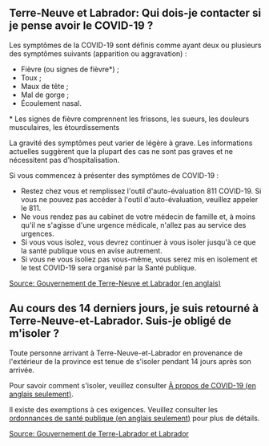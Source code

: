 ## Terre-Neuve et Labrador: Qui dois-je contacter si je pense avoir le COVID-19 ?

Les symptômes de la COVID-19 sont définis comme ayant deux ou plusieurs des symptômes suivants (apparition ou aggravation) :

- Fièvre (ou signes de fièvre\*) ;
- Toux ;
- Maux de tête ;
- Mal de gorge ;
- Écoulement nasal.

\* Les signes de fièvre comprennent les frissons, les sueurs, les douleurs musculaires, les étourdissements

La gravité des symptômes peut varier de légère à grave. Les informations actuelles suggèrent que la plupart des cas ne sont pas graves et ne nécessitent pas d'hospitalisation.

Si vous commencez à présenter des symptômes de COVID-19 :

- Restez chez vous et remplissez l'outil d'auto-évaluation 811 COVID-19. Si vous ne pouvez pas accéder à l'outil d'auto-évaluation, veuillez appeler le 811.
- Ne vous rendez pas au cabinet de votre médecin de famille et, à moins qu'il ne s'agisse d'une urgence médicale, n'allez pas au service des urgences.
- Si vous vous isolez, vous devrez continuer à vous isoler jusqu'à ce que la santé publique vous en avise autrement.
- Si vous ne vous isoliez pas vous-même, vous serez mis en isolement et le test COVID-19 sera organisé par la Santé publique.

[Source: Gouvernement de Terre-Neuve et Labrador (en anglais)](https://www.gov.nl.ca/covid-19/about-covid-19/)

## Au cours des 14 derniers jours, je suis retourné à Terre-Neuve-et-Labrador. Suis-je obligé de m'isoler ?

Toute personne arrivant à Terre-Neuve-et-Labrador en provenance de l'extérieur de la province est tenue de s'isoler pendant 14 jours après son arrivée.

Pour savoir comment s'isoler, veuillez consulter [À propos de COVID-19 (en anglais seulement)](https://www.gov.nl.ca/covid-19/about-covid-19/).

Il existe des exemptions à ces exigences. Veuillez consulter les [ordonnances de santé publique (en anglais seulement)](https://www.gov.nl.ca/covid-19/public-health-orders/) pour plus de détails.

[Source: Gouvernement de Terre-Labrador et Labrador](https://www.gov.nl.ca/covid-19/faqs/)
